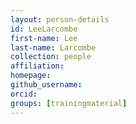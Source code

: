 ```yaml
---
layout: person-details
id: LeeLarcombe
first-name: Lee
last-name: Larcombe
collection: people
affiliation:
homepage:
github_username: 
orcid:
groups: [trainingmaterial]
---
```

